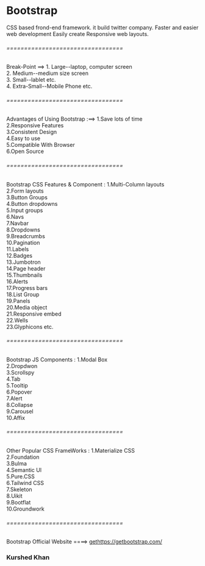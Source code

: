 # Bootstrap
CSS based frond-end framework.
it build twitter company.
Faster and easier web development
Easily create Responsive web layouts.
###### =================================
Break-Point ==> 1. Large--laptop, computer screen<br>
                2. Medium--medium size screen<br>
                3. Small--lablet etc.<br>
                4. Extra-Small--Mobile Phone etc.<br>
###### =================================
Advantages of Using Bootstrap :==> 1.Save lots of time<br>
                                   2.Responsive Features<br>
                                   3.Consistent Design<br>
                                   4.Easy to use<br>
                                   5.Compatible With Browser<br>
                                   6.Open Source<br>
###### =================================
Bootstrap CSS Features & Component :
    1.Multi-Column layouts<br>
    2.Form layouts<br>
    3.Button Groups<br>
    4.Button dropdowns<br>
    5.Input groups<br>
    6.Navs<br>
    7.Navbar<br>
    8.Dropdowns<br>
    9.Breadcrumbs<br>
    10.Pagination<br>
    11.Labels<br>
    12.Badges<br>
    13.Jumbotron<br>
    14.Page header<br>
    15.Thumbnails<br>
    16.Alerts<br>
    17.Progress bars<br>
    18.List Group<br>
    19.Panels<br>
    20.Media object<br>
    21.Responsive embed<br>
    22.Wells<br>
    23.Glyphicons etc.<br>
###### =================================
Bootstrap JS Components :
    1.Modal Box<br>
    2.Dropdwon<br>
    3.Scrollspy<br>
    4.Tab<br>
    5.Tooltip<br>
    6.Popover<br>
    7.Alert<br>
    8.Collapse<br>
    9.Carousel<br>
    10.Affix<br>
###### =================================
Other Popular CSS FrameWorks :
    1.Materialize CSS<br>
    2.Foundation<br>
    3.Bulma<br>
    4.Semantic Ul<br>
    5.Pure.CSS<br>
    6.Tailwind CSS<br>
    7.Skeleton<br>
    8.Uikit<br>
    9.Bootflat<br>
    10.Groundwork<br>
###### =================================
Bootstrap Official Website
    ====> [get](https://getbootstrap.com/)https://getbootstrap.com/

### Kurshed Khan

